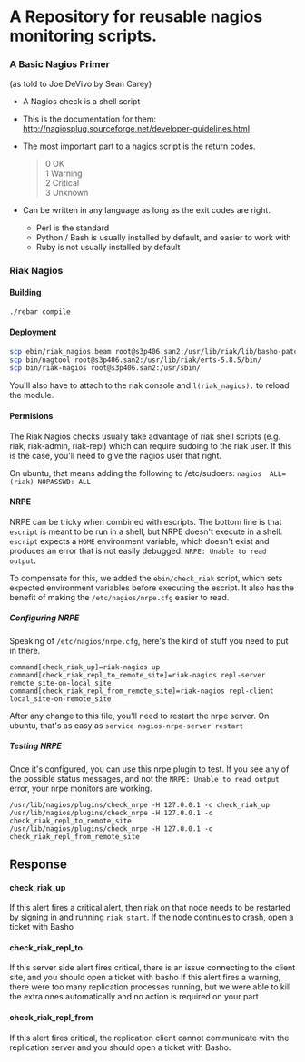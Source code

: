 # A Repository for reusable nagios monitoring scripts.

### A Basic Nagios Primer 
(as told to Joe DeVivo by Sean Carey)

* A Nagios check is a shell script

* This is the documentation for them: http://nagiosplug.sourceforge.net/developer-guidelines.html

* The most important part to a nagios script is the return codes.

  >  0 OK  
  >  1 Warning   
  >  2 Critical  
  >  3 Unknown  
  
* Can be written in any language as long as the exit codes are right.

  * Perl is the standard
  * Python / Bash is usually installed by default, and easier to work with
  * Ruby is not usually installed by default

### Riak Nagios

#### Building

```bash
./rebar compile
```

#### Deployment

```bash
scp ebin/riak_nagios.beam root@s3p406.san2:/usr/lib/riak/lib/basho-patches/
scp bin/nagtool root@s3p406.san2:/usr/lib/riak/erts-5.8.5/bin/
scp bin/riak-nagios root@s3p406.san2:/usr/sbin/
```

You'll also have to attach to the riak console and `l(riak_nagios).` to reload the module.


#### Permisions
The Riak Nagios checks usually take advantage of riak shell scripts (e.g. riak, riak-admin, riak-repl) which can 
require sudoing to the riak user. If this is the case, you'll need to give the nagios user that right.

On ubuntu, that means adding the following to /etc/sudoers: `nagios  ALL=(riak) NOPASSWD: ALL`

#### NRPE
NRPE can be tricky when combined with escripts. The bottom line is that `escript` is meant to be run in a shell, but NRPE
doesn't execute in a shell. `escript` expects a `HOME` environment variable, which doesn't exist and produces an error 
that is not easily debugged: `NRPE: Unable to read output`.

To compensate for this, we added the `ebin/check_riak` script, which sets expected environment variables before executing 
the escript. It also has the benefit of making the `/etc/nagios/nrpe.cfg` easier to read.

##### Configuring NRPE
Speaking of `/etc/nagios/nrpe.cfg`, here's the kind of stuff you need to put in there.

```
command[check_riak_up]=riak-nagios up 
command[check_riak_repl_to_remote_site]=riak-nagios repl-server remote_site-on-local_site
command[check_riak_repl_from_remote_site]=riak-nagios repl-client local_site-on-remote_site
```

After any change to this file, you'll need to restart the nrpe server. On ubuntu, that's as easy as `service nagios-nrpe-server restart`

##### Testing NRPE
Once it's configured, you can use this nrpe plugin to test. If you see any of the possible status messages, and not the 
`NRPE: Unable to read output` error, your nrpe monitors are working.

```
/usr/lib/nagios/plugins/check_nrpe -H 127.0.0.1 -c check_riak_up
/usr/lib/nagios/plugins/check_nrpe -H 127.0.0.1 -c check_riak_repl_to_remote_site
/usr/lib/nagios/plugins/check_nrpe -H 127.0.0.1 -c check_riak_repl_from_remote_site
```

## Response
#### check_riak_up 
If this alert fires a critical alert, then riak on that node needs to be restarted by signing in and running `riak start`. If the node continues to crash, open a ticket with Basho

#### check_riak_repl_to
If this server side alert fires critical, there is an issue connecting to the client site, and you should open a ticket with basho
If this alert fires a warning, there were too many replication processes running, but we were able to kill the extra ones automatically and no action is required on your part

#### check_riak_repl_from
If this alert fires critical, the replication client cannot communicate with the replication server and you should open a ticket with Basho.
